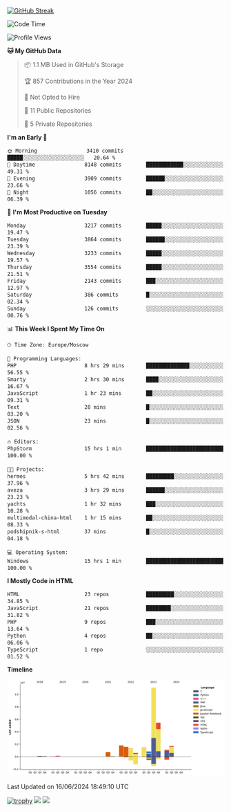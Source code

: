 [![GitHub Streak](https://github-readme-streak-stats.herokuapp.com/?user=yogik10)](https://git.io/streak-stats)
<!--START_SECTION:waka-->
![Code Time](http://img.shields.io/badge/Code%20Time-612%20hrs%2030%20mins-blue)

![Profile Views](http://img.shields.io/badge/Profile%20Views-0-blue)

**🐱 My GitHub Data** 

> 📦 1.1 MB Used in GitHub's Storage 
 > 
> 🏆 857 Contributions in the Year 2024
 > 
> 🚫 Not Opted to Hire
 > 
> 📜 11 Public Repositories 
 > 
> 🔑 5 Private Repositories 
 > 
**I'm an Early 🐤** 

```text
🌞 Morning                3410 commits        █████░░░░░░░░░░░░░░░░░░░░   20.64 % 
🌆 Daytime                8148 commits        ████████████░░░░░░░░░░░░░   49.31 % 
🌃 Evening                3909 commits        ██████░░░░░░░░░░░░░░░░░░░   23.66 % 
🌙 Night                  1056 commits        ██░░░░░░░░░░░░░░░░░░░░░░░   06.39 % 
```
📅 **I'm Most Productive on Tuesday** 

```text
Monday                   3217 commits        █████░░░░░░░░░░░░░░░░░░░░   19.47 % 
Tuesday                  3864 commits        ██████░░░░░░░░░░░░░░░░░░░   23.39 % 
Wednesday                3233 commits        █████░░░░░░░░░░░░░░░░░░░░   19.57 % 
Thursday                 3554 commits        █████░░░░░░░░░░░░░░░░░░░░   21.51 % 
Friday                   2143 commits        ███░░░░░░░░░░░░░░░░░░░░░░   12.97 % 
Saturday                 386 commits         █░░░░░░░░░░░░░░░░░░░░░░░░   02.34 % 
Sunday                   126 commits         ░░░░░░░░░░░░░░░░░░░░░░░░░   00.76 % 
```


📊 **This Week I Spent My Time On** 

```text
🕑︎ Time Zone: Europe/Moscow

💬 Programming Languages: 
PHP                      8 hrs 29 mins       ██████████████░░░░░░░░░░░   56.55 % 
Smarty                   2 hrs 30 mins       ████░░░░░░░░░░░░░░░░░░░░░   16.67 % 
JavaScript               1 hr 23 mins        ██░░░░░░░░░░░░░░░░░░░░░░░   09.31 % 
Text                     28 mins             █░░░░░░░░░░░░░░░░░░░░░░░░   03.20 % 
JSON                     23 mins             █░░░░░░░░░░░░░░░░░░░░░░░░   02.56 % 

🔥 Editors: 
PhpStorm                 15 hrs 1 min        █████████████████████████   100.00 % 

🐱‍💻 Projects: 
hermes                   5 hrs 42 mins       █████████░░░░░░░░░░░░░░░░   37.96 % 
aveza                    3 hrs 29 mins       ██████░░░░░░░░░░░░░░░░░░░   23.23 % 
yachts                   1 hr 32 mins        ███░░░░░░░░░░░░░░░░░░░░░░   10.28 % 
multimodal-china-html    1 hr 15 mins        ██░░░░░░░░░░░░░░░░░░░░░░░   08.33 % 
podshipnik-s-html        37 mins             █░░░░░░░░░░░░░░░░░░░░░░░░   04.18 % 

💻 Operating System: 
Windows                  15 hrs 1 min        █████████████████████████   100.00 % 
```

**I Mostly Code in HTML** 

```text
HTML                     23 repos            █████████░░░░░░░░░░░░░░░░   34.85 % 
JavaScript               21 repos            ████████░░░░░░░░░░░░░░░░░   31.82 % 
PHP                      9 repos             ███░░░░░░░░░░░░░░░░░░░░░░   13.64 % 
Python                   4 repos             ██░░░░░░░░░░░░░░░░░░░░░░░   06.06 % 
TypeScript               1 repo              ░░░░░░░░░░░░░░░░░░░░░░░░░   01.52 % 
```



**Timeline**

![Lines of Code chart](https://raw.githubusercontent.com/Yogik10/Yogik10/main/assets/bar_graph.png)


 Last Updated on 16/06/2024 18:49:10 UTC
<!--END_SECTION:waka-->
[![trophy](https://github-profile-trophy.vercel.app/?username=yogik10)](https://github.com/ryo-ma/github-profile-trophy)
![](https://github-profile-summary-cards.vercel.app/api/cards/profile-details?username=yogik10&theme=solarized_dark)
![](https://github-profile-summary-cards.vercel.app/api/cards/most-commit-language?username=yogik10&theme=solarized_dark)


